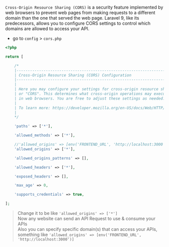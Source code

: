 `Cross-Origin Resource Sharing (CORS)` is a security feature implemented by web browsers to prevent web pages from making requests to a different domain than the one that served the web page. Laravel 9, like its predecessors, allows you to configure CORS settings to control which domains are allowed to access your API.

- go to `config` > `cors.php`
````php
<?php

return [

    /*
    |--------------------------------------------------------------------------
    | Cross-Origin Resource Sharing (CORS) Configuration
    |--------------------------------------------------------------------------
    |
    | Here you may configure your settings for cross-origin resource sharing
    | or "CORS". This determines what cross-origin operations may execute
    | in web browsers. You are free to adjust these settings as needed.
    |
    | To learn more: https://developer.mozilla.org/en-US/docs/Web/HTTP/CORS
    |
    */

    'paths' => ['*'],

    'allowed_methods' => ['*'],

    //'allowed_origins' => [env('FRONTEND_URL', 'http://localhost:3000')],
    'allowed_origins' => ['*'],

    'allowed_origins_patterns' => [],

    'allowed_headers' => ['*'],

    'exposed_headers' => [],

    'max_age' => 0,

    'supports_credentials' => true,

];

````
> Change it to be like `'allowed_origins' => ['*']` <br>
> Now any website can send an API Request to use & consume your APIs <br>
> Also you can specify specific domain(s) that can access your APIs, something like `'allowed_origins' => [env('FRONTEND_URL', 'http://localhost:3000')]`